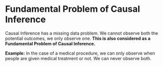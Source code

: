 # Fundamental Problem of Causal Inference

Causal Inference has a missing data problem. We cannot observe both the potential outcomes, we only observe one. **This is also considered as a Fundamental Problem of Causal Inference.**

**Example:** In the case of a medical procedure, we can only observe when people are given medical treatment or not. We can never observe both.

